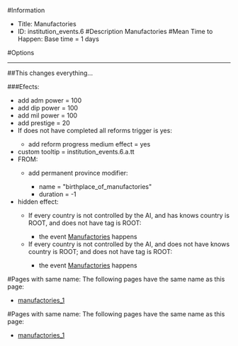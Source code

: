 #Information
 - Title: Manufactories
 - ID: institution_events.6
#Description
Manufactories
#Mean Time to Happen:
Base time = 1 days

#Options

___
##This changes everything...

###Efects:<ul><li>add adm power = 100</li><li>add dip power = 100</li><li>add mil power = 100</li><li>add prestige = 20</li><li>If does not have completed all reforms trigger is yes:</li><ul><li>add reform progress medium effect = yes</li></ul><li>custom tooltip = institution_events.6.a.tt</li><li>FROM:</li><ul><li>add permanent province modifier:</li><ul><li>name = "birthplace_of_manufactories"</li><li>duration = -1</li></ul></ul><li>hidden effect:</li><ul><li>If every country is not controlled by the AI, and  has knows country is ROOT, and does not have tag is ROOT:</li><ul><li>the event [Manufactories](../events/manufactories.md) happens</li></ul><li>If every country is not controlled by the AI, and does not have knows country is ROOT; and does not have tag is ROOT:</li><ul><li>the event [Manufactories](../events/manufactories.md) happens</li></ul></ul></ul>


#Pages with same name:
The following pages have the same name as this page:
 - [manufactories_1](manufactories_1.md)


#Pages with same name:
The following pages have the same name as this page:
 - [manufactories_1](manufactories_1.md)
